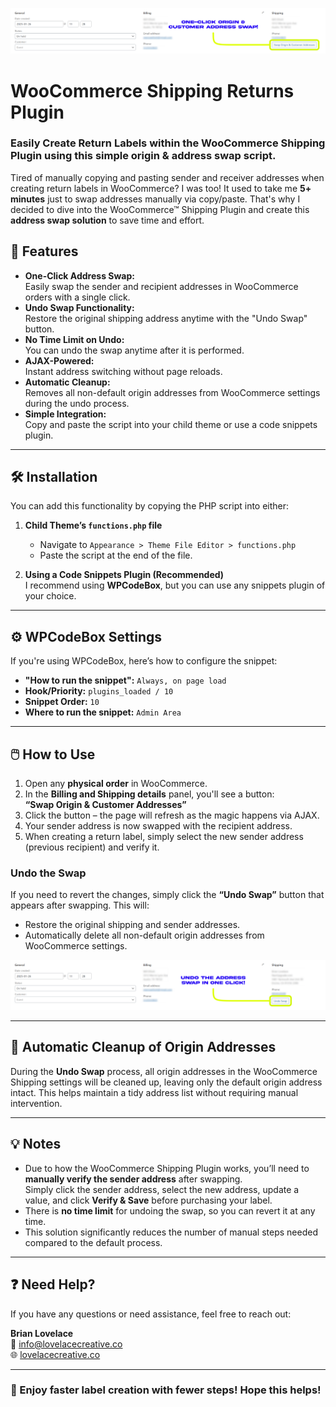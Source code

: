 ![WooCommerce Address Swap Screenshot](assets/Sender-Receiver-Swap-Example.png)

# WooCommerce Shipping Returns Plugin
### Easily Create Return Labels within the WooCommerce Shipping Plugin using this simple origin & address swap script.

Tired of manually copying and pasting sender and receiver addresses when creating return labels in WooCommerce? I was too! It used to take me **5+ minutes** just to swap addresses manually via copy/paste. That's why I decided to dive into the WooCommerce™ Shipping Plugin and create this **address swap solution** to save time and effort.

## 🚀 Features

- **One-Click Address Swap:**  
  Easily swap the sender and recipient addresses in WooCommerce orders with a single click.
- **Undo Swap Functionality:**  
  Restore the original shipping address anytime with the "Undo Swap" button.
- **No Time Limit on Undo:**  
  You can undo the swap anytime after it is performed.
- **AJAX-Powered:**  
  Instant address switching without page reloads.
- **Automatic Cleanup:**  
  Removes all non-default origin addresses from WooCommerce settings during the undo process.
- **Simple Integration:**  
  Copy and paste the script into your child theme or use a code snippets plugin.

---

## 🛠️ Installation

You can add this functionality by copying the PHP script into either:

1. **Child Theme’s `functions.php` file**  
   - Navigate to `Appearance > Theme File Editor > functions.php`  
   - Paste the script at the end of the file.

2. **Using a Code Snippets Plugin (Recommended)**  
   I recommend using **WPCodeBox**, but you can use any snippets plugin of your choice.

---

## ⚙️ WPCodeBox Settings

If you're using WPCodeBox, here’s how to configure the snippet:

- **"How to run the snippet":** `Always, on page load`
- **Hook/Priority:** `plugins_loaded / 10`
- **Snippet Order:** `10`
- **Where to run the snippet:** `Admin Area`

---

## 🖱️ How to Use

1. Open any **physical order** in WooCommerce.  
2. In the **Billing and Shipping details** panel, you'll see a button:  
   **“Swap Origin & Customer Addresses”**  
3. Click the button – the page will refresh as the magic happens via AJAX.  
4. Your sender address is now swapped with the recipient address.  
5. When creating a return label, simply select the new sender address (previous recipient) and verify it.

### **Undo the Swap**
If you need to revert the changes, simply click the **“Undo Swap”** button that appears after swapping. This will:

- Restore the original shipping and sender addresses.
- Automatically delete all non-default origin addresses from WooCommerce settings.

![Undo Swap Screenshot](assets/Undo-Swap-Example.png)

---

## 🔄 Automatic Cleanup of Origin Addresses

During the **Undo Swap** process, all origin addresses in the WooCommerce Shipping settings will be cleaned up, leaving only the default origin address intact. This helps maintain a tidy address list without requiring manual intervention.

---

## 💡 Notes

- Due to how the WooCommerce Shipping Plugin works, you’ll need to **manually verify the sender address** after swapping.  
  Simply click the sender address, select the new address, update a value, and click **Verify & Save** before purchasing your label.
- There is **no time limit** for undoing the swap, so you can revert it at any time.
- This solution significantly reduces the number of manual steps needed compared to the default process.

---

## ❓ Need Help?

If you have any questions or need assistance, feel free to reach out:

**Brian Lovelace**  
📧 [info@lovelacecreative.co](mailto:info@lovelacecreative.co)  
🌐 [lovelacecreative.co](https://lovelacecreative.co)

---

### 🚀 Enjoy faster label creation with fewer steps! Hope this helps!
